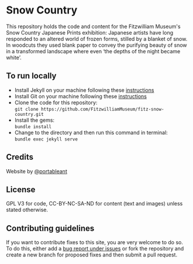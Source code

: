 # Snow Country

This repository holds the code and content for the Fitzwilliam Museum's Snow Country Japanese Prints exhibition:
Japanese artists have long responded to an altered world of frozen forms, stilled by a blanket of snow. In woodcuts they used blank paper to convey the purifying beauty of snow in a transformed landscape where even ‘the depths of the night became white’.


## To run locally

* Install Jekyll on your machine following these [instructions](https://jekyllrb.com/docs/installation/)
* Install Git on your machine following these [instructions](https://git-scm.com/book/en/v2/Getting-Started-Installing-Git)
* Clone the code for this repository:  
   `git clone https://github.com/FitzwilliamMuseum/fitz-snow-country.git`
* Install the gems:  
   `bundle install`
* Change to the directory and then run this command in terminal:  
 `bundle exec jekyll serve`


## Credits

Website by [@portableant](https://github.com/portableant)

## License

GPL V3 for code, CC-BY-NC-SA-ND for content (text and images) unless stated otherwise.

## Contributing guidelines

If you want to contribute fixes to this site, you are very welcome to do so. To do this, either add a [bug report under issues](https://github.com/FitzwilliamMuseum/fitz-snow-country/issues) or fork the repository and create a new branch for proposed fixes and then submit a pull request.
